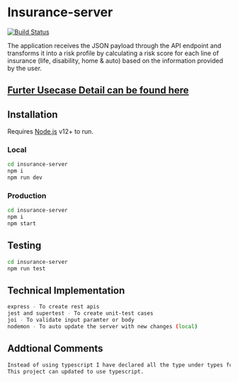 # Insurance-server

[![Build Status](https://travis-ci.org/joemccann/dillinger.svg?branch=master)](https://github.com/yatinkalra22/insurance-server)

The application receives the JSON payload through the API endpoint and transforms it into a risk profile by calculating a risk score for each line of insurance (life, disability, home & auto) based on the information provided by the user.

## [Furter Usecase Detail can be found here](https://github.com/ccrishi/backend-take-home-assignment/blob/master/README.md)

## Installation
Requires [Node.js](https://nodejs.org/) v12+ to run.
### Local
```sh
cd insurance-server
npm i
npm run dev
```
### Production
```sh
cd insurance-server
npm i
npm start
```

## Testing
```sh
cd insurance-server
npm run test
```

## Technical Implementation

```sh
express - To create rest apis
jest and supertest - To create unit-test cases
joi - To validate input paramter or body
nodemon - To auto update the server with new changes (local)
```

## Addtional Comments
```sh
Instead of using typescript I have declared all the type under types folder.
This project can updated to use typescript.
```